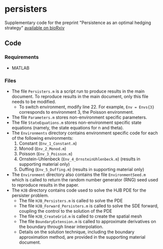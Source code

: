 # persisters

Supplementary code for the preprint "Persistence as an optimal hedging strategy" [available on bioRxiv](https://www.biorxiv.org/content/10.1101/2019.12.19.883645v3)

## Code

### Requirements
* MATLAB

### Files

* The file `Persisters.m` is a script run to produce results in the main document. To reproduce results in the main document, only this file needs to be modified.
  * To switch environment, modify line 22. For example, `Env = Envs{3}` corresponds to environment 3, the Poisson environment.
* The file `Parameters.m` stores non-environment specific parameters.
* The file `StateEquations.m` stores non-environment specific state equations (namely, the state equations for n and theta).
* The `Environments` directory contains environment specific code for each of the following environments:
  1. Constant (`Env_1_Constant.m`)
  2. Monod (`Env_2_Monod.m`)
  3. Poisson (`Env_3_Poisson.m`)
  4. Ornstein-Uhlenbeck (`Env_4_OrnsteinUhlenbeck.m`) (results in supporting material only)
  5. Duffing (`Env_5_Duffing.m`) (results in supporting material only)
* The `Environment` directory also contains the file `EnvironmentSeed.m` which is called to return the random number generator (RNG) seed used to reproduce results in the paper.
* The `HJB` directory contains code used to solve the HJB PDE for the persister problem. 
  * The file `HJB_Persisters.m` is called to solve the PDE
  * The file `HJB_Forward_Persisters.m` is called to solve the SDE forward, coupling the control to the solution of the PDE
  * The file `HJB_CreateGrid.m` is called to create the spatial mesh
  * The file `BoundaryExtension.m` is called to approximate derivatives on the boundary through linear interpolation.
  * Details on the solution technique, including the boundary approximation method, are provided in the supporting material document.
